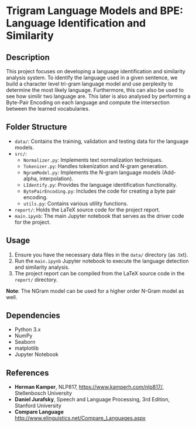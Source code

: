 # Trigram Language Models and BPE: Language Identification and  Similarity

## Description
This project focuses on developing a language identification and similarity analysis system.
To identify the language used in a given sentence, we build a character level tri-gram language model and use perplexity to determine the most likely language.
Furthermore, this can also be used to see how similir two language are.
This later is also analysed by performing a Byte-Pair Encoding on each language and compute the intersection between the learned vocabularies.


## Folder Structure
- `data/`: Contains the training, validation and testing data for the language models.
- `src/`:
  - `Normalizer.py`: Implements text normalization techniques.
  - `Tokenizer.py`: Handles tokenization and N-gram generation.
  - `NgramModel.py`: Implements the N-gram language models (Add-alpha, interpolation).
  - `LIdentify.py`: Provides the language identification functionality.
  - `BytePairEncoding.py`: Includes the code for creating a byte pair encoding.
  - `utils.py`: Contains various utility functions.
- `report/`: Holds the LaTeX source code for the project report.
- `main.ipynb`: The main Jupyter notebook that serves as the driver code for the project.

## Usage
1. Ensure you have the necessary data files in the `data/` directory (as .txt).
2. Run the `main.ipynb` Jupyter notebook to execute the language detection and similarity analysis.
3. The project report can be compiled from the LaTeX source code in the `report/` directory.

**Note**: The NGram model can be used for a higher order N-Gram model as well.

## Dependencies
- Python 3.x
- NumPy
- Seaborn
- matplotlib
- Jupyter Notebook

## References
* **Herman Kamper**, NLP817, https://www.kamperh.com/nlp817/, Stellenbosch University
* **Daniel Jurafsky**, Speech and Language Processing, 3rd Edition, Stanford University
* **Compare Language** http://www.elinguistics.net/Compare_Languages.aspx


